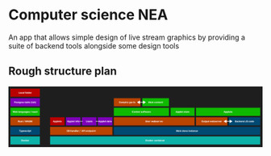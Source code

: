 # Computer science NEA     
An app that allows simple design of live stream graphics by providing a suite of backend tools alongside some design tools

## Rough structure plan    
![Alt text](./images/image.png)